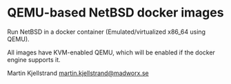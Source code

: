 # QEMU-based NetBSD docker images

Run NetBSD  in a  docker container (Emulated/virtualized  x86_64 using
QEMU).

All images have KVM-enabled QEMU, which  will be enabled if the docker
engine supports it.

Martin Kjellstrand <martin.kjellstrand@madworx.se>
